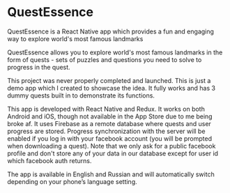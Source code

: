 # QuestEssence
QuestEssence is a React Native app which provides a fun and engaging way to explore world's most famous landmarks

QuestEssence allows you to explore world's most famous landmarks in the form of quests - sets of puzzles and
questions you need to solve to progress in the quest.

This project was never properly completed and launched. This is just a demo app which I created to showcase the idea.
It fully works and has 3 dummy quests built in to demonstrate its functions.

This app is developed with React Native and Redux. It works on both Android and iOS, though not available
in the App Store due to me being broke af. It uses Firebase as a remote database where quests and user
progress are stored. Progress synchronization with the server will be enabled if you log in with your 
facebook account (you will be prompted when downloading a quest). Note that we only ask for a public 
facebook profile and don't store any of your data in our database except for user id which facebook auth returns.

The app is available in English and Russian and will automatically switch depending on your phone’s language setting.

